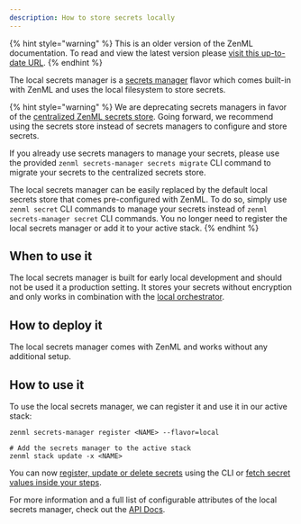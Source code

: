 ```yaml
---
description: How to store secrets locally
---
```


{% hint style="warning" %}
This is an older version of the ZenML documentation. To read and view the latest version please [visit this up-to-date URL](https://docs.zenml.io).
{% endhint %}


The local secrets manager is a [secrets manager](./secrets-managers.md) flavor 
which comes built-in with ZenML and uses the local filesystem to store secrets.


{% hint style="warning" %}
We are deprecating secrets managers in favor of the
[centralized ZenML secrets store](../../advanced-guide/practical/secrets-management.md#centralized-secrets-store).
Going forward, we recommend using the secrets store instead of secrets managers
to configure and store secrets.

If you already use secrets managers to manage your secrets, please use the
provided `zenml secrets-manager secrets migrate` CLI command to migrate your
secrets to the centralized secrets store.

The local secrets manager can be easily replaced by the default local secrets
store that comes pre-configured with ZenML. To do so, simply use
`zenml secret` CLI commands to manage your secrets instead of
`zenml secrets-manager secret` CLI commands. You no longer need to register
the local secrets manager or add it to your active stack.
{% endhint %}

## When to use it

The local secrets manager is built for early local development and should not 
be used it a production setting. It stores your secrets without encryption and 
only works in combination with the [local orchestrator](../orchestrators/local.md).

## How to deploy it

The local secrets manager comes with ZenML and works without any additional 
setup.

## How to use it

To use the local secrets manager, we can register it and use it in our active 
stack:
```shell
zenml secrets-manager register <NAME> --flavor=local 

# Add the secrets manager to the active stack
zenml stack update -x <NAME>
```

You can now [register, update or delete secrets](./secrets-managers.md#in-the-cli) 
using the CLI or [fetch secret values inside your steps](./secrets-managers.md#in-a-zenml-step).

For more information and a full list of configurable attributes of the local 
secrets manager, check out the [API Docs](https://apidocs.zenml.io/latest/core_code_docs/core-secrets_managers/#zenml.secrets_managers.local.local_secrets_manager.LocalSecretsManager).
